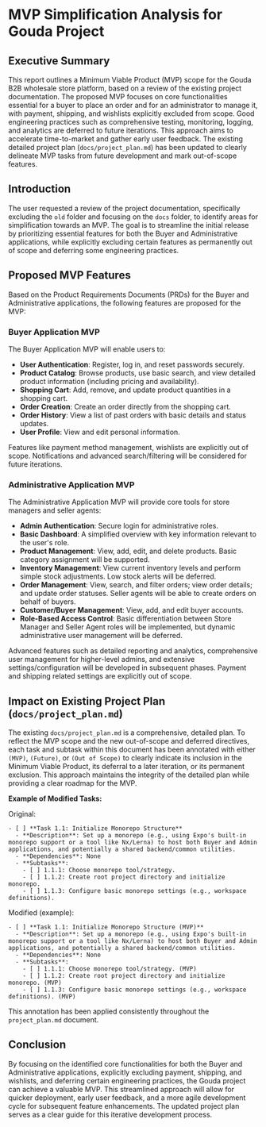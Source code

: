 # MVP Simplification Analysis for Gouda Project

## Executive Summary

This report outlines a Minimum Viable Product (MVP) scope for the Gouda B2B wholesale store platform, based on a review of the existing project documentation. The proposed MVP focuses on core functionalities essential for a buyer to place an order and for an administrator to manage it, with payment, shipping, and wishlists explicitly excluded from scope. Good engineering practices such as comprehensive testing, monitoring, logging, and analytics are deferred to future iterations. This approach aims to accelerate time-to-market and gather early user feedback. The existing detailed project plan (`docs/project_plan.md`) has been updated to clearly delineate MVP tasks from future development and mark out-of-scope features.

## Introduction

The user requested a review of the project documentation, specifically excluding the `old` folder and focusing on the `docs` folder, to identify areas for simplification towards an MVP. The goal is to streamline the initial release by prioritizing essential features for both the Buyer and Administrative applications, while explicitly excluding certain features as permanently out of scope and deferring some engineering practices.

## Proposed MVP Features

Based on the Product Requirements Documents (PRDs) for the Buyer and Administrative applications, the following features are proposed for the MVP:

### Buyer Application MVP

The Buyer Application MVP will enable users to:

- **User Authentication**: Register, log in, and reset passwords securely.
- **Product Catalog**: Browse products, use basic search, and view detailed product information (including pricing and availability).
- **Shopping Cart**: Add, remove, and update product quantities in a shopping cart.
- **Order Creation**: Create an order directly from the shopping cart.
- **Order History**: View a list of past orders with basic details and status updates.
- **User Profile**: View and edit personal information.

Features like payment method management, wishlists are explicitly out of scope. Notifications and advanced search/filtering will be considered for future iterations.

### Administrative Application MVP

The Administrative Application MVP will provide core tools for store managers and seller agents:

- **Admin Authentication**: Secure login for administrative roles.
- **Basic Dashboard**: A simplified overview with key information relevant to the user's role.
- **Product Management**: View, add, edit, and delete products. Basic category assignment will be supported.
- **Inventory Management**: View current inventory levels and perform simple stock adjustments. Low stock alerts will be deferred.
- **Order Management**: View, search, and filter orders; view order details; and update order statuses. Seller agents will be able to create orders on behalf of buyers.
- **Customer/Buyer Management**: View, add, and edit buyer accounts.
- **Role-Based Access Control**: Basic differentiation between Store Manager and Seller Agent roles will be implemented, but dynamic administrative user management will be deferred.

Advanced features such as detailed reporting and analytics, comprehensive user management for higher-level admins, and extensive settings/configuration will be developed in subsequent phases. Payment and shipping related settings are explicitly out of scope.

## Impact on Existing Project Plan (`docs/project_plan.md`)

The existing `docs/project_plan.md` is a comprehensive, detailed plan. To reflect the MVP scope and the new out-of-scope and deferred directives, each task and subtask within this document has been annotated with either `(MVP)`, `(Future)`, or `(Out of Scope)` to clearly indicate its inclusion in the Minimum Viable Product, its deferral to a later iteration, or its permanent exclusion. This approach maintains the integrity of the detailed plan while providing a clear roadmap for the MVP.

**Example of Modified Tasks:**

Original:

```
- [ ] **Task 1.1: Initialize Monorepo Structure**
  - **Description**: Set up a monorepo (e.g., using Expo's built-in monorepo support or a tool like Nx/Lerna) to host both Buyer and Admin applications, and potentially a shared backend/common utilities.
  - **Dependencies**: None
  - **Subtasks**:
    - [ ] 1.1.1: Choose monorepo tool/strategy.
    - [ ] 1.1.2: Create root project directory and initialize monorepo.
    - [ ] 1.1.3: Configure basic monorepo settings (e.g., workspace definitions).
```

Modified (example):

```
- [ ] **Task 1.1: Initialize Monorepo Structure (MVP)**
  - **Description**: Set up a monorepo (e.g., using Expo's built-in monorepo support or a tool like Nx/Lerna) to host both Buyer and Admin applications, and potentially a shared backend/common utilities.
  - **Dependencies**: None
  - **Subtasks**:
    - [ ] 1.1.1: Choose monorepo tool/strategy. (MVP)
    - [ ] 1.1.2: Create root project directory and initialize monorepo. (MVP)
    - [ ] 1.1.3: Configure basic monorepo settings (e.g., workspace definitions). (MVP)
```

This annotation has been applied consistently throughout the `project_plan.md` document.

## Conclusion

By focusing on the identified core functionalities for both the Buyer and Administrative applications, explicitly excluding payment, shipping, and wishlists, and deferring certain engineering practices, the Gouda project can achieve a valuable MVP. This streamlined approach will allow for quicker deployment, early user feedback, and a more agile development cycle for subsequent feature enhancements. The updated project plan serves as a clear guide for this iterative development process.
